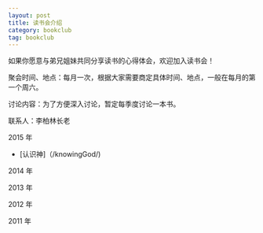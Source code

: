 ```yaml
---
layout: post
title: 读书会介绍
category: bookclub
tag: bookclub
---
```



如果你愿意与弟兄姐妹共同分享读书的心得体会，欢迎加入读书会！

聚会时间、地点：每月一次，根据大家需要商定具体时间、地点，一般在每月的第一个周六。

讨论内容：为了方便深入讨论，暂定每季度讨论一本书。

联系人：李柏林长老 


2015 年

* [认识神]（/knowingGod/)


2014 年



2013 年


2012 年


2011 年



